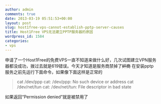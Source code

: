```yaml
---
author: admin
comments: true
date: 2013-03-19 05:51:53+00:00
layout: post
slug: host1free-vps-cannot-establish-pptp-server-causes
title: Host1Free VPS无法建立PPTP服务器的原因
wordpress_id: 1584
categories:
- vps
---
```


申请了一个Host1Free的免费VPS一直不知道来做什么好，几次试图建立VPN服务器都没成功，拨过去就是619错误。今天才知道是服务商禁掉了<del>奸商</del> 在安装pptp服务之前先运行下面命令，如果像下面这样是正常的


> cat /dev/ppp cat: /dev/ppp: No such device or address cat /dev/net/tun cat: /dev/net/tun: File descriptor in bad state


如果返回“Permission denied”就是被禁用了
